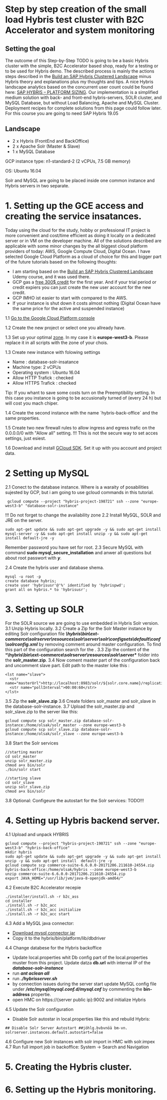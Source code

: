 # Step by step creation of the small load Hybris test cluster with B2C Accelerator and system monitoring

## Setting the goal
The outcome of this Step-by-Step TODO is going to be a basic Hybris cluster with the simple, B2C Accelerator based shop, ready for a testing or to be used for Hybris demo.
The described process is mainly the actions steps described in the [Build an SAP Hybris Clustered Landscape](https://www.udemy.com/build-an-sap-hybris-environment/learn/v4/overview) minus Hybris theory and explanations plus my thoughts and tips.
A nice Hybris landscape analytics based on the concurrent user count could be found here: [SAP HYBRIS – PLATFORM SIZING](https://www.hybhub.com/sap-hybris-platform-sizing/).
Our implementation is a simplified medium solution with back- and front-end hybris-servers, SOLR cluster, and MySQL Database, but without Load Balancing, Apache and MySQL Cluster. Deployment recipes for complete solutions from this page could follow later.
For this course you are going to need SAP Hybris 19.05

## Landscape
+ 2 x Hybris (FrontEnd and BackOffice)
+ 2 x Apache Solr (Master & Slave)
+ 1 x MySQL Database

GCP instance type:  n1-standard-2 (2 vCPUs, 7.5 GB memory)

OS: Ubuntu 16.04

Solr and MySQL are going to be placed inside one common instance and Hybris servers in two separate.


# 1. Setting up the GCE access and  creating the service insatances.
Today using the cloud for the study, hobby or professional IT project is more convenient and cost/time efficient as doing it locally on a dedicated server or in VM on the developer machine. All of the solutions described are applicable with some minor changes by the all biggest cloud platform providers of today: AWS, Google Compute Cloud, Digital Ocean. I have selected Google Cloud Platform as a cloud of choice for this and bigger part of the future tutorials based on the following thoughts:
* I am starting based on the [Build an SAP Hybris Clustered Landscape](https://www.udemy.com/build-an-sap-hybris-environment/learn/v4/overview) Udemy course, and it was used there.
* GCP gas a [free 300$ credit](https://cloud.google.com/free) for the first year. And if your trial period or credit expiers you can just create the new user account for the new credit.
* GCP IMHO ist easier to start with compared to the AWS.
* If your instance is shut down it costs almost nothing (Digital Ocean have the same price for the active and suspended instance)

1.1 [Go to the Google Cloud Platform console](https://console.cloud.google.com/)

1.2 Create the new project or select one you allready have.

1.3 Set up your optimal [zone](https://cloud.google.com/compute/docs/regions-zones/). In my case it is **europe-west3-b**. Please replace it in all scripts with the zone of your chois.

1.3 Create new instance with folowing settings
 - Name : database-solr-insatance
 - Machine type: 2 vCPUs
 - Operating system : Ubuntu 16.04
 - Allow HTTP Trafick : checked
 - Allow HTTPS Trafick : checked

Tip: If you whant to save some costs turn on the Preemptibility setting. In this case you instance is going to be accusionally turned of (every 24 h) but will cost you mach chiper.

1.4 Create the second instance with the name ´hybris-back-office´ and the same properties.

1.5 Create two new firewall rules to allow ingress and egress trafic on the 0.0.0.0/0  with "Allow all" setting. !!! This is not the secure way to set acces settings, just esiest.

1.6 Download and install [GCloud SDK](https:cloud.google.com/sdk/downloads). Set it up with you account and project data.

# 2 Setting up MySQL
2.1 Conect to the database instance. Where is a waraity of posabilities sujested by GCP, but i am going to use gcloud commands in this tutorial.
```
 gcloud compute --project "hybris-project-198721" ssh --zone "europe-west3-b" "database-solr-instance"
```
!!! Do not forget to change the availability zone
2.2 Install MySQL, SOLR and JRE on the server.
```
sudo apt-get update && sudo apt-get upgrade -y && sudo apt-get install mysql-server -y && sudo apt-get install unzip -y && sudo apt-get install default-jre -y
```
Remember password you have set for root.
2.3 Secure MySQL with command **sudo mysql_secure_installation** and anwer all questions but about root passwort with ***y***.

2.4 Create the hybris user and database shema.
```
mysql -u root -p
create database hybris;
create user 'hybrisusr'@'%' identified by 'hybrispwd';
grant all on hybris.* to 'hybrisusr';
```
# 3. Setting up SOLR
For the SOLR source we are going to use embedded in Hybris Solr version.
3.1 Unzip Hybris locally.
3.2 Create a Zip for the Solr Master instance by editing Solr configuration file ***\hybris\bin\ext-commerce\solrserver\resources\solr\server\solr\configsets\default\conf\solrconfig.xml*** by removing comment around master configuration. To find this part of the configuration search for the **<requestHandler name="/replication" class="solr.ReplicationHandler" >**.
3.3 Zip the content of the ***\hybris\bin\ext-commerce\solrserver\resources\solr\server\*** folder into the **solr_master.zip**.
3.4 Now coment master part of the configuration back and uncomment slave part. Edit path to the master loke this :
```
<lst name="slave">
  <str name="masterUrl">http://localhost:8983/solr/${solr.core.name}/replication</str>
  <str name="pollInterval">00:00:60</str>
</lst>
```
3.5 Zip the **solr_slave.zip**
3.6 Create folders solr_master and solr_slave in the database-solr-instance.
3.7 Upload the solr_master.zip and solr_slave.zip to the server like this:
```
gcloud compute scp solr_master.zip database-solr-instance:/home/olsak/solr_master --zone europe-west3-b
gcloud compute scp solr_slave.zip database-solr-instance:/home/olsak/solr_slave --zone europe-west3-b
```
3.8 Start the Solr services
```
//starting master
cd solr_master
unzip solr_master.zip
chmod a+x bin/solr
./bin/solr start

//starting slave
cd solr_slave
unzip solr_slave.zip
chmod a+x bin/solr
```
3.8 Optional:  Configeure the autostart for the Solr services:
  TODO!!!

# 4. Setting up Hybris backend server.
4.1 Upload and unpack HYBRIS
```
gcloud compute --project "hybris-project-198721" ssh --zone "europe-west3-b" "hybris-back-office"
mkdir hybris
sudo apt-get update && sudo apt-get upgrade -y && sudo apt-get install unzip -y && sudo apt-get install  default-jre -y
gcloud compute scp commerce-suite-6.6.0.0-20171206.211610-24554.zip hybris-back-office:/home/olsak/hybris --zone europe-west3-b
unzip commerce-suite-6.6.0.0-20171206.211610-24554.zip
export JAVA_HOME="/usr/lib/jvm/java-8-openjdk-amd64/"
```
4.2 Execute B2C Accelerator recepie
```
./installer/install.sh -r b2c_ass
cd installer
./install.sh -r b2c_acc
./install.sh -r b2c_acc initialize
./install.sh -r b2c_acc start
```
4.3 Add a MySQL  java connector:
* [Download mysql connector jar](https://dev.mysql.com)
* Copy it to the hybris/bin/platform/lib/dbdriver

4.4 Change databese for the Hybris backoffice
* Update local.properties whit Db config part of the local.properties muster from this project. Update datza **db.url** with internal IP of the ***database-solr-instance***
* run ***ant aclean all***
* run ***./hybrisserver.sh***
* by connection issues during the server start update MySQL config file under ***/etc/mysql/mysql.conf.d/mysql.cnf*** by commenting the **bin-address** propertie.
* open HMC on https://{server public ip}:9002 and initialize Hybris

4.5 Update the Solr configuration
* Disable Solr autostar in local.properties like this and rebuild Hybris:
```
## Disable Solr Server Autostart ##jöhlg.bvbvnöä bm-vn. 
solrserver.instances.default.autostart=false
```
4.6 Configure new Solr instances with solr import in HMC with solr.impex
4.7 Run full import job in backoffice: System -> Search and Navigation

# 5. Creating the Hybris cluster.

# 6. Setting up the Hybris monitoring.
